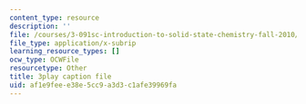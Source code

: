 ```yaml
---
content_type: resource
description: ''
file: /courses/3-091sc-introduction-to-solid-state-chemistry-fall-2010/af1e9feee38e5cc9a3d3c1afe39969fa_FfBc3M5EaeU.vtt
file_type: application/x-subrip
learning_resource_types: []
ocw_type: OCWFile
resourcetype: Other
title: 3play caption file
uid: af1e9fee-e38e-5cc9-a3d3-c1afe39969fa
---
```

